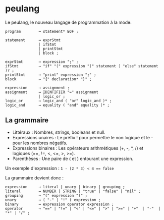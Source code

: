 # peulang
Le peulang, le nouveau langage de programmation à la mode.

```
program        → statement* EOF ;

statement      → exprStmt
               | ifStmt
               | printStmt 
               | block ;

exprStmt       → expression ";" ;
ifStmt         → "if" "(" expression ")" statement ( "else" statement )? ;
printStmt      → "print" expression ";" ;
block          → "{" declaration* "}" ;

expression     → assignment ;
assignment     → IDENTIFIER "=" assignment
               | logic_or ;
logic_or       → logic_and ( "or" logic_and )* ;
logic_and      → equality ( "and" equality )* ;
```

## La grammaire
- Littéraux : Nombres, strings, booleans et null.
- Expressions unaires : Le préfix ! pour permettre le non logique et le - pour les nombres négatifs.
- Expressions binaires : Les opérateurs arithmétiques (+, -, *, /) et logiques (==, !=, <, <=, >, >=).
- Parenthèses : Une paire de ( et ) entourant une expression.

Un exemple d'expression :
`1 - (2 * 3) < 4 == false`

La grammaire devient donc :
```
expression     → literal | unary | binary | grouping ;
literal        → NUMBER | STRING | "true" | "false" | "nil" ;
grouping       → "(" expression ")" ;
unary          → ( "-" | "!" ) expression ;
binary         → expression operator expression ;
operator       → "==" | "!=" | "<" | "<=" | ">" | ">=" | "+"  | "-"  | "*" | "/" ;
```